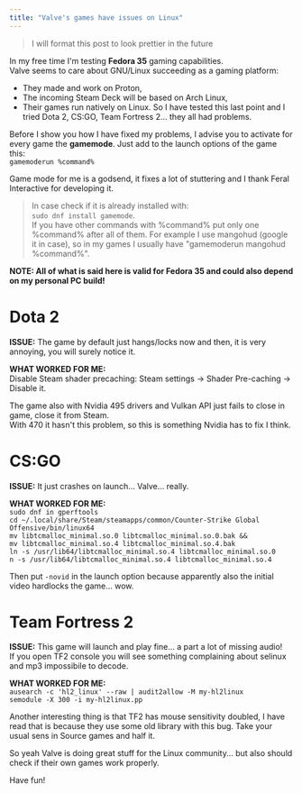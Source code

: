 ```yaml
---
title: "Valve's games have issues on Linux"
---
```


> I will format this post to look prettier in the future

In my free time I'm testing **Fedora 35** gaming capabilities.  
Valve seems to care about GNU/Linux succeeding as a gaming platform: 
  - They made and work on Proton,
  - The incoming Steam Deck will be based on Arch Linux,
  - Their games run natively on Linux.
So I have tested this last point and I tried Dota 2, CS:GO, Team Fortress 2... they all had problems.  

Before I show you how I have fixed my problems, I advise you to activate for every game the **gamemode**.
Just add to the launch options of the game this:  
`gamemoderun %command%`  

Game mode for me is a godsend, it fixes a lot of stuttering and I thank Feral Interactive for developing it.  

> In case check if it is already installed with:  
> `sudo dnf install gamemode`.  
> If you have other commands with %command% put only one %command% after all of them.
> For example I use mangohud (google it in case), so in my games I usually have "gamemoderun mangohud %command%".

**NOTE: All of what is said here is valid for Fedora 35 and could also depend on my personal PC build!**  

# Dota 2

**ISSUE:** The game by default just hangs/locks now and then, it is very annoying, you will surely notice it. 

**WHAT WORKED FOR ME:**  
Disable Steam shader precaching:
Steam settings -> Shader Pre-caching -> Disable it.  

The game also with Nvidia 495 drivers and Vulkan API just fails to close in game, close it from Steam.  
With 470 it hasn't this problem, so this is something Nvidia has to fix I think.

# CS:GO

**ISSUE:** It just crashes on launch... Valve... really.

**WHAT WORKED FOR ME:**  
`sudo dnf in gperftools`  
`cd ~/.local/share/Steam/steamapps/common/Counter-Strike Global Offensive/bin/linux64`  
`mv libtcmalloc_minimal.so.0 libtcmalloc_minimal.so.0.bak &&`  
`mv libtcmalloc_minimal.so.4 libtcmalloc_minimal.so.4.bak`  
`ln -s /usr/lib64/libtcmalloc_minimal.so.4 libtcmalloc_minimal.so.0`  
`n -s /usr/lib64/libtcmalloc_minimal.so.4 libtcmalloc_minimal.so.4`  

Then put `-novid` in the launch option because apparently also the initial video hardlocks the game... wow.  

# Team Fortress 2

**ISSUE:** This game will launch and play fine... a part a lot of missing audio!  
If you open TF2 console you will see something complaining about selinux and mp3 impossibile to decode.

**WHAT WORKED FOR ME:**  
`ausearch -c 'hl2_linux' --raw | audit2allow -M my-hl2linux`  
`semodule -X 300 -i my-hl2linux.pp`  

Another interesting thing is that TF2 has mouse sensitivity doubled, I have read that is because they use some old library with this bug.
Take your usual sens in Source games and half it.

So yeah Valve is doing great stuff for the Linux community... but also should check if their own games work properly.

Have fun!
